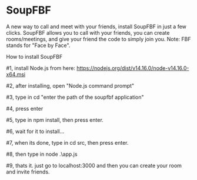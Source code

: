 # SoupFBF
A new way to call and meet with your friends, install SoupFBF in just a few clicks.
SoupFBF allows you to call with your friends, you can create rooms/meetings, and give your friend the code to simply join you.
Note: FBF stands for "Face by Face".

How to install SoupFBF

#1, install Node.js from here: https://nodejs.org/dist/v14.16.0/node-v14.16.0-x64.msi

#2, after installing, open "Node.js command prompt"

#3, type in cd "enter the path of the soupfbf application"

#4, press enter

#5, type in npm install, then press enter.

#6, wait for it to install...

#7, when its done, type in cd src, then press enter.

#8, then type in node .\app.js

#9, thats it. just go to localhost:3000 and then you can create your room and invite friends.
